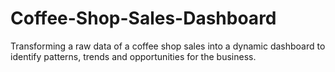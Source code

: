 # Coffee-Shop-Sales-Dashboard
Transforming a raw data of a coffee shop sales into a dynamic dashboard to identify patterns, trends and opportunities for the business.

